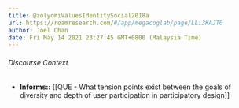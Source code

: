 ```yaml
---
title: @zolyomiValuesIdentitySocial2018a
url: https://roamresearch.com/#/app/megacoglab/page/LLi3KAJT0
author: Joel Chan
date: Fri May 14 2021 23:27:45 GMT+0800 (Malaysia Time)
---
```




###### Discourse Context

- **Informs::** [[QUE - What tension points exist between the goals of diversity and depth of user participation in participatory design]]
